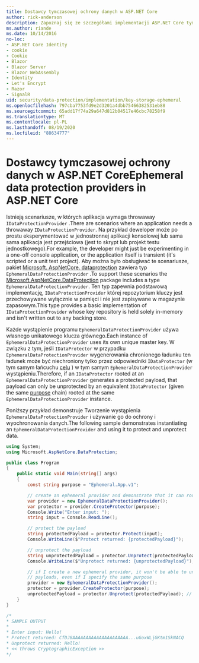 ```yaml
---
title: Dostawcy tymczasowej ochrony danych w ASP.NET Core
author: rick-anderson
description: Zapoznaj się ze szczegółami implementacji ASP.NET Core tymczasowych dostawców ochrony danych.
ms.author: riande
ms.date: 10/14/2016
no-loc:
- ASP.NET Core Identity
- cookie
- Cookie
- Blazor
- Blazor Server
- Blazor WebAssembly
- Identity
- Let's Encrypt
- Razor
- SignalR
uid: security/data-protection/implementation/key-storage-ephemeral
ms.openlocfilehash: 797cba7753fd9e2d3201a4dbb75466382531eb88
ms.sourcegitcommit: 65add17f74a29a647d812b04517e46cbc78258f9
ms.translationtype: MT
ms.contentlocale: pl-PL
ms.lasthandoff: 08/19/2020
ms.locfileid: "88634777"
---
```

# <a name="ephemeral-data-protection-providers-in-aspnet-core"></a><span data-ttu-id="43661-103">Dostawcy tymczasowej ochrony danych w ASP.NET Core</span><span class="sxs-lookup"><span data-stu-id="43661-103">Ephemeral data protection providers in ASP.NET Core</span></span>

<a name="data-protection-implementation-key-storage-ephemeral"></a>

<span data-ttu-id="43661-104">Istnieją scenariusze, w których aplikacja wymaga throwaway `IDataProtectionProvider` .</span><span class="sxs-lookup"><span data-stu-id="43661-104">There are scenarios where an application needs a throwaway `IDataProtectionProvider`.</span></span> <span data-ttu-id="43661-105">Na przykład deweloper może po prostu eksperymentować w jednostronnej aplikacji konsolowej lub sama sama aplikacja jest przejściowa (jest to skrypt lub projekt testu jednostkowego).</span><span class="sxs-lookup"><span data-stu-id="43661-105">For example, the developer might just be experimenting in a one-off console application, or the application itself is transient (it's scripted or a unit test project).</span></span> <span data-ttu-id="43661-106">Aby można było obsługiwać te scenariusze, pakiet [Microsoft. AspNetCore. dataprotection](https://www.nuget.org/packages/Microsoft.AspNetCore.DataProtection/) zawiera typ `EphemeralDataProtectionProvider` .</span><span class="sxs-lookup"><span data-stu-id="43661-106">To support these scenarios the [Microsoft.AspNetCore.DataProtection](https://www.nuget.org/packages/Microsoft.AspNetCore.DataProtection/) package includes a type `EphemeralDataProtectionProvider`.</span></span> <span data-ttu-id="43661-107">Ten typ zapewnia podstawową implementację, `IDataProtectionProvider` której repozytorium kluczy jest przechowywane wyłącznie w pamięci i nie jest zapisywane w magazynie zapasowym.</span><span class="sxs-lookup"><span data-stu-id="43661-107">This type provides a basic implementation of `IDataProtectionProvider` whose key repository is held solely in-memory and isn't written out to any backing store.</span></span>

<span data-ttu-id="43661-108">Każde wystąpienie programu `EphemeralDataProtectionProvider` używa własnego unikatowego klucza głównego.</span><span class="sxs-lookup"><span data-stu-id="43661-108">Each instance of `EphemeralDataProtectionProvider` uses its own unique master key.</span></span> <span data-ttu-id="43661-109">W związku z tym, jeśli `IDataProtector` w przypadku `EphemeralDataProtectionProvider` wygenerowania chronionego ładunku ten ładunek może być niechroniony tylko przez odpowiedniki `IDataProtector` (w tym samym łańcuchu [celu](xref:security/data-protection/consumer-apis/purpose-strings#data-protection-consumer-apis-purposes) ) w tym samym `EphemeralDataProtectionProvider` wystąpieniu.</span><span class="sxs-lookup"><span data-stu-id="43661-109">Therefore, if an `IDataProtector` rooted at an `EphemeralDataProtectionProvider` generates a protected payload, that payload can only be unprotected by an equivalent `IDataProtector` (given the same [purpose](xref:security/data-protection/consumer-apis/purpose-strings#data-protection-consumer-apis-purposes) chain) rooted at the same `EphemeralDataProtectionProvider` instance.</span></span>

<span data-ttu-id="43661-110">Poniższy przykład demonstruje Tworzenie wystąpienia `EphemeralDataProtectionProvider` i używanie go do ochrony i wyochronowania danych.</span><span class="sxs-lookup"><span data-stu-id="43661-110">The following sample demonstrates instantiating an `EphemeralDataProtectionProvider` and using it to protect and unprotect data.</span></span>

```csharp
using System;
using Microsoft.AspNetCore.DataProtection;

public class Program
{
    public static void Main(string[] args)
    {
        const string purpose = "Ephemeral.App.v1";

        // create an ephemeral provider and demonstrate that it can round-trip a payload
        var provider = new EphemeralDataProtectionProvider();
        var protector = provider.CreateProtector(purpose);
        Console.Write("Enter input: ");
        string input = Console.ReadLine();

        // protect the payload
        string protectedPayload = protector.Protect(input);
        Console.WriteLine($"Protect returned: {protectedPayload}");

        // unprotect the payload
        string unprotectedPayload = protector.Unprotect(protectedPayload);
        Console.WriteLine($"Unprotect returned: {unprotectedPayload}");

        // if I create a new ephemeral provider, it won't be able to unprotect existing
        // payloads, even if I specify the same purpose
        provider = new EphemeralDataProtectionProvider();
        protector = provider.CreateProtector(purpose);
        unprotectedPayload = protector.Unprotect(protectedPayload); // THROWS
    }
}

/*
* SAMPLE OUTPUT
*
* Enter input: Hello!
* Protect returned: CfDJ8AAAAAAAAAAAAAAAAAAAAA...uGoxWLjGKtm1SkNACQ
* Unprotect returned: Hello!
* << throws CryptographicException >>
*/
```

